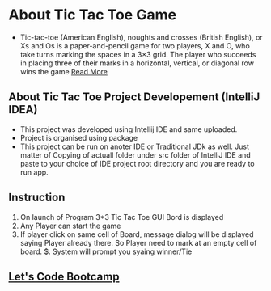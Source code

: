 # About Tic Tac Toe Game
* Tic-tac-toe (American English), noughts and crosses (British English), or Xs and Os is a paper-and-pencil game for two players, X and O, who take turns marking the spaces in a 3×3 grid. The player who succeeds in placing three of their marks in a horizontal, vertical, or diagonal row wins the game [Read More](https://en.wikipedia.org/wiki/Tic-tac-toe)  
## About Tic Tac Toe Project Developement (IntelliJ IDEA)
* This project was developed using Intellij IDE and same uploaded.
* Project is organised using package
* This project can be run on anoter IDE or Traditional JDk as well. Just matter of Copying of actuall folder under src folder of IntelliJ IDE and paste to your choice of IDE project root directory and you are ready to run app.

## Instruction
1. On launch of Program 3*3 Tic Tac Toe GUI Bord  is displayed
2. Any Player can start the game
3. If player click on same cell of Board, message dialog will be displayed saying Player already there. So Player need to mark at an empty cell of board.
$. System will prompt you syaing winner/Tie

## [Let's Code Bootcamp](https://www.letscodebootcamp.com)

